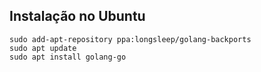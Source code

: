 ## Instalação no Ubuntu
```shell
sudo add-apt-repository ppa:longsleep/golang-backports
sudo apt update
sudo apt install golang-go
```
